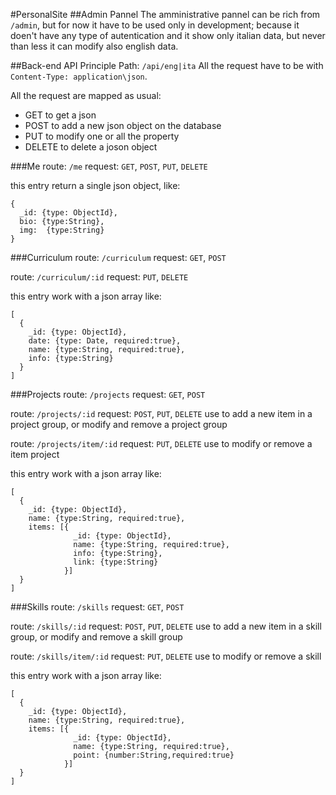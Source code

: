 #PersonalSite
##Admin Pannel
The amministrative pannel can be rich from `/admin`, but for now it have to be used only in development; because it doen't have any type of autentication and it show only italian data, but never than less it can modify also english data.


##Back-end API
Principle Path: `/api/eng|ita`
All the request have to be with `Content-Type: application\json`.

All the request are mapped as usual:
- GET to get a json
- POST to add a new json object on the database
- PUT to modify one or all the property
- DELETE to delete a joson object

###Me
route: `/me`
request: `GET`, `POST`, `PUT`, `DELETE`

this entry return a single json object, like:
```
{
  _id: {type: ObjectId},
  bio: {type:String},
  img:  {type:String}
}
```

###Curriculum
route: `/curriculum`
request: `GET`, `POST`

route: `/curriculum/:id`
request: `PUT`, `DELETE`

this entry work with a json array like:
```
[
  {
    _id: {type: ObjectId},
    date: {type: Date, required:true},
    name: {type:String, required:true},
    info: {type:String}
  }
]
```

###Projects
route: `/projects`
request: `GET`, `POST`

route: `/projects/:id`
request: `POST`, `PUT`, `DELETE`
use to add a new item in a project group, or modify and remove a project group

route: `/projects/item/:id`
request: `PUT`, `DELETE`
use to modify or remove a item project

this entry work with a json array like:
```
[
  {
    _id: {type: ObjectId},
    name: {type:String, required:true},
    items: [{
              _id: {type: ObjectId},
              name: {type:String, required:true},
              info: {type:String},
              link: {type:String}
            }]
  }
]
```

###Skills
route: `/skills`
request: `GET`, `POST`

route: `/skills/:id`
request: `POST`, `PUT`, `DELETE`
use to add a new item in a skill group, or modify and remove a skill group

route: `/skills/item/:id`
request: `PUT`, `DELETE`
use to modify or remove a skill

this entry work with a json array like:
```
[
  {
    _id: {type: ObjectId},
    name: {type:String, required:true},
    items: [{
              _id: {type: ObjectId},
              name: {type:String, required:true},
              point: {number:String,required:true}
            }]
  }
]
```
